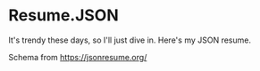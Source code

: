 # Resume.JSON

It's trendy these days, so I'll just dive in. Here's my JSON resume.

Schema from https://jsonresume.org/
